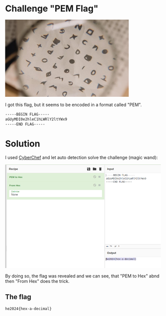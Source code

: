 # Challenge "PEM Flag"
<img src="banner.png" width="400px" alt="Banner Image" />

I got this flag, but it seems to be encoded in a format called "PEM".

    -----BEGIN FLAG-----  
    aGUyMDI0e2hleC1hLWRlY2ltYWx9  
    -----END FLAG-----  

# Solution
I used [CyberChef](https://gchq.github.io/CyberChef/ "CyberChef on GitHub") and let auto detection solve the challenge (magic wand):

![CyberChef auto detection](CyberChef.png)

By doing so, the flag was revealed and we can see, that "PEM to Hex" abnd then "From Hex" does the trick.


## The flag
    he2024{hex-a-decimal}